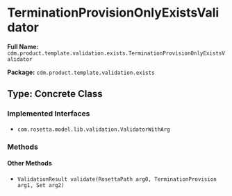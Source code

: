 # TerminationProvisionOnlyExistsValidator

**Full Name:** `cdm.product.template.validation.exists.TerminationProvisionOnlyExistsValidator`

**Package:** `cdm.product.template.validation.exists`

## Type: Concrete Class

### Implemented Interfaces

- `com.rosetta.model.lib.validation.ValidatorWithArg`

### Methods

#### Other Methods

- `ValidationResult validate(RosettaPath arg0, TerminationProvision arg1, Set arg2)`


